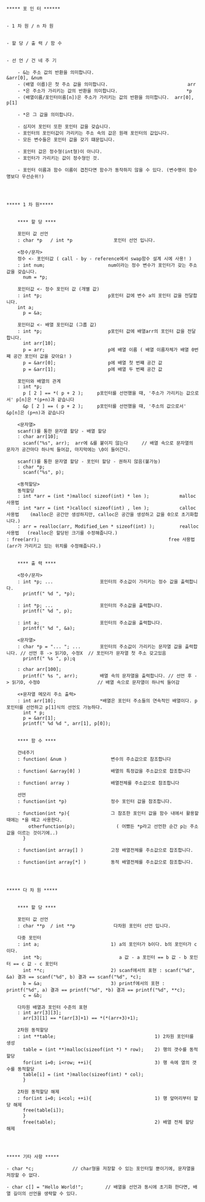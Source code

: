	***** 포 인 터 ******

	
	- 1 차 원 / n 차 원 

	 
	- 할 당 / 출 력 / 함 수

	  
	- 선 언 / 건 네 주 기 
	
		- &는 주소 값의 반환을 의미합니다.                                   &arr[0], &num 
		- (배열 이릅)은 첫 주소 값을 의미합니다.                             arr
		- *은 주소가 가리키는 값의 반환을 의미합니다.                         *p
		- (배열이름/포인터이름[n])은 주소가 가리키는 값의 반환을 의미합니다.  arr[0], p[1]
		
		- *은 그 값을 의미합니다. 
		
		- 심지어 포인터 또한 포인터 값을 갖습니다.
		- 포인터의 포인터값이 가리키는 주소 속의 값은 원래 포인터의 값입니다.
		- 모든 변수들은 포인터 값을 갖기 떄문입니다.  
	
		- 포인터 값은 정수형(int형)이 아니다. 
		- 포인터가 가리키는 값이 정수형인 것. 
		
		- 포인터 이름과 함수 이름이 겹친다면 함수가 동작하지 않을 수 있다. (변수명이 함수명보다 우선순위!) 
	
	
	
	
	***** 1 차 원***** 
	
	
		**** 할 당 **** 
	
		포인터 값 선언 
		: char *p	/ int *p               포인터 선언 입니다.
		
		<정수/문자> 
		정수 <- 포인터값 ( call - by - reference에서 swap함수 설계 시에 사용! )
		: int num;                       num이라는 정수 변수가 포인터가 갖는 주소값을 갖습니다.
		  num = *p;									
		
		포인터값 <- 정수 포인터 값 (개별 값)
		: int *p;                        p포인터 값에 변수 a의 포인터 값을 전달합니다.
	  	int a; 
	 	  p = &a;	
	  
		포인터값 <- 배열 포인터값 (그룹 값)
		: int *p;                        p포인터 값에 배열arr의 포인터 값을 전달합니다. 
		  int arr[10];
		  p = arr;                       p에 배열 이름 ( 배열 이름자체가 배열 0번째 공간 포인터 값을 갖아요! )
		  p = &arr[0];                   p에 배열 첫 번쨰 공간 값 
		  p = &arr[1];                   p에 배열 두 번째 공간 값	 
	  
	  	포인터와 배열의 관계 
		: int *p;									
		  p [ 2 ] == *( p + 2 );	 p포인터를 선언했을 때, '주소가 가리키는 값으로서' p[n]은 *(p+n)과 같습니다 
		  &p [ 2 ] == ( p + 2 );	 p포인터를 선언했을 때, '주소의 값으로서' &p[n]은 (p+n)과 같습니다 		
		
		<문자열> 
		scanf()를 통한 문자열 할당 - 배열 할당 
		: char arr[10]; 
		  scanf("%s", arr);  arr에 &를 붙이지 않는다     // 배열 속으로 문자열의 문자가 공간마다 하나씩 들어감, 마지막에는 \0이 들어간다. 
		  
		scanf()를 통한 문자열 할당 - 포인터 할당 - 권하지 않음(불가능) 
		: char *p;
		  scanf("%s", p);							 
		
		<동적할당>  
		동적할당
		: int *arr = (int *)malloc( sizeof(int) * len );           malloc 사용법	
		: int *arr = (int *)calloc( sizeof(int) , len );           calloc 사용법    (malloc은 공간만 생성하지만, calloc은 공간을 생성하고 값을 0으로 초기화합니다.) 
		: arr = realloc(arr, Modified_Len * sizeof(int) );         realloc 사용법   (realloc은 할당된 크기를 수정해줍니다.) 
    : free(arr);                                               free 사용법      (arr가 가리키고 있는 위치를 수정해줍니다.)									
		
		
		**** 출 력 **** 
		
		<정수/문자> 
		: int *p; ...                 포인터의 주소값이 가리키는 정수 값을 출력합니다.
		  printf(" %d ", *p);						 
		
		: int *p; ...                 포인터의 주소값을 출력합니다. 
		  printf(" %d ", p);						
		  
		: int a;                      포인터의 주소값을 출력합니다. 
		  printf(" %d ", &a);   
		
		<문자열> 
		: char *p = "... "; ...       포인터의 주소값이 가리키는 문자열 값을 출력합니다. // 선언 후 -> 읽기O, 수정X	// 포인터가 문자열 첫 주소 갖고있음 
		  printf(" %s ", p);q
		
		: char arr[100];
		  printf(" %s ", arr);        배열 속의 문자열을 출력합니다. // 선언 후 -> 읽기O, 수정O						// 배열 속으로 문자열이 하나씩 들어감 
		  
		<+문자열 메모리 주소 출력>
		: int arr[10];                *배열은 포인터 주소들의 연속적인 배열이다. p 포인터를 선언하고 p[1]식의 선언도 가능하다. 
		  int * p;
		  p = &arr[1];
		  printf(" %d %d ", arr[1], p[0]);
		  
  	
		**** 함 수 ****
	
		건네주기 
		: function( &num )                변수의 주소값으로 참조합니다	
	
		: function( &array[0] )           배열의 특정값을 주소값으로 찹조합니다
	
		: function( array )               배열전체를 주소값으로 참조합니다 
	
		선언	
		: function(int *p)                정수 포인터 값을 참조합니다.	
		
		: function(int *p){               그 참조한 포인터 값을 함수 내에서 활용할 때에는 *을 떼고 사용한다.
			otherfunction(p);               ( 어쨌든 *p라고 선언한 순간 p는 주소값을 이르는 것이기에..) 
		  }
	
		: function(int array[] )          고정 배열전체를 주소값으로 찹조합니다. 
	
		: function(int array[*] )         동적 배열전체를 주소값으로 참조합니다. 
	
	
	

	***** 다 차 원 *****

		
		**** 할 당 **** 
	
		포인터 값 선언
		: char **p	/ int **p              다차원 포인터 선언 입니다.
		
		다중 포인터
		: int a;                          1) a의 포인터가 b이다. b의 포인터가 c이다. 
		  int *b;                            a 값 - a 포인터 == b 값 - b 포인터 == c 값 - c 포인터			    
		  int **c;                        2) scanf에서의 표현 : scanf("%d", &a) 결과 == scanf("%d", b) 결과 == scanf("%d", *c);
		  b = &a;                         3) printf에서의 포현 : printf("%d", a) 결과 == printf("%d", *b) 결과 == printf("%d", **c);
		  c = &b; 
		
		다차원 배열과 포인터 수준의 표현 
		: int arr[3][3];
		  arr[3][1] == *(arr[3]+1) == *(*(arr+3)+1);
		  
		2차원 동적할당
		: int **table;                                    1) 2차원 포인터를 생성
		  table = (int **)malloc(sizeof(int *) * row);    2) 행의 갯수를 동적할당 
		  for(int i=0; i<row; ++i){                       3) 행 속에 열의 갯수를 동적할당 
		  table[i] = (int *)malloc(sizeof(int) * col);
		  }
		  
		2차원 동적할당 해제
		: for(int i=0; i<col; ++i){                       1) 행 앞머리부터 할당 해제 
		  free(table[i]);
		  }
		  free(table);                                    2) 배열 전체 할당 해제 
		  



	***** 기타 사항 *****
	
	- char *c;				// char형을 저장할 수 있는 포인터일 뿐이기에, 문자열을 저장할 수 없다.
	
	- char c[] = "Hello World!";		// 배열을 선언과 동시에 초기화 한다면, 배열 길이의 선언을 생략할 수 있다. 
		  
